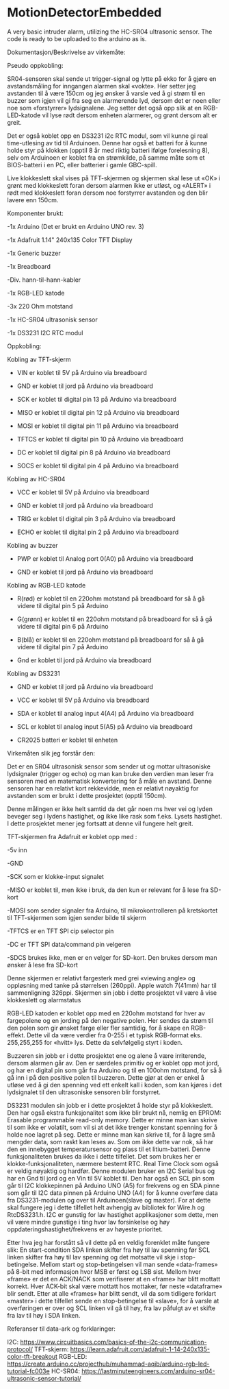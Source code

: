 # MotionDetectorEmbedded

A very basic intruder alarm, utilizing the HC-SR04 ultrasonic sensor.
The code is ready to be uploaded to the arduino as is.

Dokumentasjon/Beskrivelse av virkemåte:

Pseudo oppkobling:

SR04-sensoren skal sende ut trigger-signal og lytte på ekko for å gjøre en avstandsmåling for inngangen alarmen skal «vokte». Her setter jeg avstanden til å være 150cm og jeg ønsker å varsle ved å gi strøm til en buzzer som igjen vil gi fra seg en alarmerende lyd, dersom det er noen eller noe som «forstyrrer» lydsignalene.
Jeg setter det også opp slik at en RGB-LED-katode vil lyse rødt dersom enheten alarmerer, og grønt dersom alt er greit.

Det er også koblet opp en DS3231 i2c RTC modul, som vil kunne gi real time-utlesing av tid til Arduinoen. Denne har også et batteri for å kunne holde styr på klokken (opptil 8 år med riktig batteri ifølge forelesning 8), selv om Arduinoen er koblet fra en strømkilde, på samme måte som et BIOS-batteri i en PC, eller batterier i gamle GBC-spill.

Live klokkeslett skal vises på TFT-skjermen og skjermen skal lese ut «OK» i grønt med klokkeslett foran dersom alarmen ikke er utløst, og «ALERT»  i rødt med klokkeslett foran dersom noe forstyrrer avstanden og den blir lavere enn 150cm.


Komponenter brukt: 

-1x Arduino (Det er brukt en Arduino UNO rev. 3)

-1x Adafruit 1.14" 240x135 Color TFT Display

-1x Generic buzzer 

-1x Breadboard 

-Div. hann-til-hann-kabler 

-1x RGB-LED katode 

-3x 220 Ohm motstand 

-1x HC-SR04 ultrasonisk sensor

-1x DS3231 I2C RTC modul


Oppkobling:


Kobling av TFT-skjerm

- VIN er koblet til 5V på Arduino via breadboard

- GND er koblet til jord på Arduino via breadboard

- SCK er koblet til digital pin 13 på Arduino via breadboard

- MISO er koblet til digital pin 12 på Arduino via breadboard

- MOSI er koblet til digital pin 11 på Arduino via breadboard

- TFTCS er koblet til digital pin 10 på Arduino via breadboard

- DC er koblet til digital pin 8 på Arduino via breadboard

- SOCS er koblet til digital pin 4 på Arduino via breadboard


Kobling av HC-SR04

- VCC er koblet til 5V på Arduino via breadboard

- GND er koblet til jord på Arduino via breadboard

- TRIG er koblet til digital pin 3 på Arduino via breadboard

- ECHO er koblet til digital pin 2 på Arduino via breadboard


Kobling av buzzer

- PWP er koblet til Analog port 0(A0) på Arduino via breadboard

- GND er koblet til jord på Arduino via breadboard


Kobling av RGB-LED katode 

- R(rød) er koblet til en 220ohm motstand på breadboard for så å gå videre til digital pin 5 på Arduino

- G(grønn) er koblet til en 220ohm motstand på breadboard for så å gå videre til digital pin 6 på Arduino

- B(blå) er koblet til en 220ohm motstand på breadboard for så å gå videre til digital pin 7 på Arduino

- Gnd er koblet til jord på Arduino via breadboard


Kobling av DS3231

- GND er koblet til jord på Arduino via breadboard

- VCC er koblet til 5V på Arduino via breadboard

- SDA er koblet til analog input 4(A4) på Arduino via breadboard

- SCL er koblet til analog input 5(A5) på Arduino via breadboard

- CR2025 batteri er koblet til enheten


Virkemåten slik jeg forstår den:

Det er en SR04 ultrasonisk sensor som sender ut og mottar ultrasoniske lydsignaler (trigger og echo) og man kan bruke den verdien man leser fra sensoren med en matematisk konvertering for å måle en avstand. Denne sensoren har en relativt kort rekkevidde, men er relativt nøyaktig for avstanden som er brukt i dette prosjektet (opptil 150cm).

Denne målingen er ikke helt samtid da det går noen ms hver vei og lyden beveger seg i lydens hastighet, og ikke like rask som f.eks. Lysets hastighet. I dette prosjektet mener jeg fortsatt at denne vil fungere helt greit.


TFT-skjermen fra Adafruit er koblet opp med :

-5v inn

-GND

-SCK som er klokke-input signalet

-MISO er koblet til, men ikke i bruk, da den kun er relevant for å lese fra SD-kort

-MOSI som sender signaler fra Arduino, til mikrokontrolleren på kretskortet til TFT-skjermen som igjen sender bilde til skjerm

-TFTCS er en TFT SPI cip selector pin

-DC er TFT SPI data/command pin velgeren

-SDCS brukes ikke, men er en velger for SD-kort. Den brukes dersom man ønsker å lese fra SD-kort

Denne skjermen er relativt fargesterk med grei «viewing angle» og oppløsning med tanke på størrelsen (260ppi). Apple watch 7(41mm) har til sammenligning 326ppi.
Skjermen sin jobb i dette prosjektet vil være å vise klokkeslett og alarmstatus


RGB-LED katoden er koblet opp med en 220ohm motstand for hver av fargepolene og en jording på den negative polen.
Her sendes da strøm til den polen som gir ønsket farge eller fler samtidig, for å skape en RGB-effekt.
Dette vil da være verdier fra 0-255 i et typisk RGB-format eks. 255,255,255 for «hvitt» lys.
Dette da selvfølgelig styrt i koden.

Buzzeren sin jobb er i dette prosjektet ene og alene å være irriterende, dersom alarmen går av.
Den er særdeles primitiv og er koblet opp mot jord, og har en digital pin som går fra Arduino og til en 100ohm motstand, for så å gå inn i på den positive polen til buzzeren.
Dette gjør at den er enkel å utløse ved å gi den spenning ved ett enkelt kall i koden, som kan kjøres i det lydsignalet til den ultrasoniske sensoren blir forstyrret.

DS3231 modulen sin jobb er i dette prosjektet å holde styr på klokkeslett.
Den har også ekstra funksjonalitet som ikke blir brukt nå, nemlig en EPROM: Erasable programmable read-only memory.
Dette er minne man kan skrive til som ikke er volatilt, som vil si at det ikke trenger konstant spenning for å holde noe lagret på seg.
Dette er minne man kan skrive til, for å lagre små mengder data, som raskt kan leses av.
Som om ikke dette var nok, så har den en innebygget temperatursensor og plass til et litium-batteri.
Denne funksjonaliteten brukes da ikke i dette tilfellet. Det som brukes her er klokke-funksjonaliteten, nærmere bestemt RTC.
Real Time Clock som også er veldig nøyaktig og hardfør.
Denne modulen bruker en I2C Serial bus og har en Gnd til jord og en Vin til 5V koblet til.
Den har også en SCL pin som går til I2C klokkepinnen på Arduino UNO (A5) for frekvens og en SDA pinne som går til I2C data pinnen på Arduino UNO (A4) for å kunne overføre data fra DS3231-modulen og over til Arduinoen(slave og master).
For at dette skal fungere jeg i dette tilfellet helt avhengig av bibliotek for Wire.h og RtcDS3231.h.
I2C er gunstig for lav hastighet applikasjoner som dette, men vil være mindre gunstige i ting hvor lav forsinkelse og høy oppdateringshastighet/frekvens er av høyeste prioritet.


Etter hva jeg har forstått så vil dette på en veldig forenklet måte fungere slik:
En start-condition
SDA linken skifter fra høy til lav spenning før SCL linken skifter fra høy til lav spenning og det motsatte vil skje i stop-betingelse.
Mellom start og stop-betingelsen vil man sende «data-frames» på 8-bit med informasjon hvor MSB er først og LSB sist.
Mellom hver «frame» er det en ACK/NACK som verifiserer at en «frame» har blitt mottatt korrekt.
Hver ACK-bit skal være mottatt hos mottaker, før neste «dataframe» blir sendt.
Etter at alle «frames» har blitt sendt, vil da som tidligere forklart «master» i dette tilfellet sende en stop-betingelse til «slave», for å varsle at overføringen er over og SCL linken vil gå til høy, fra lav påfulgt av et skifte fra lav til høy i SDA linken.





Referanser til data-ark og forklaringer:

I2C:
https://www.circuitbasics.com/basics-of-the-i2c-communication-protocol/
TFT-skjerm:
https://learn.adafruit.com/adafruit-1-14-240x135-color-tft-breakout
RGB-LED:
https://create.arduino.cc/projecthub/muhammad-aqib/arduino-rgb-led-tutorial-fc003e
HC-SR04:
https://lastminuteengineers.com/arduino-sr04-ultrasonic-sensor-tutorial/
